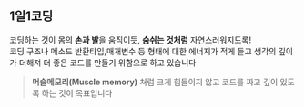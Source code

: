 
## 1일1코딩  
코딩하는 것이 몸의 **손과 발**을 움직이듯, **숨쉬는 것처럼** 자연스러워지도록!   
코딩 구조나 메소드 반환타입,매개변수 등 형태에 대한 에너지가 적게 들고 
생각의 깊이가 더해져 더 좋은 코드를 만들기 위함으로 하고 있습니다  

>__머슬메모리(Muscle memory)__ 처럼 크게 힘들이지 않고 코드를 짜고 깊이 있도록 하는 것이 목표입니다

 
